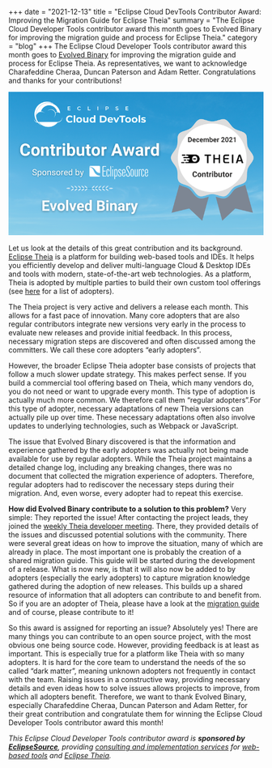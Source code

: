 +++
date = "2021-12-13"
title = "Eclipse Cloud DevTools Contributor Award: Improving the Migration Guide for Eclipse Theia"
summary = "The Eclipse Cloud Developer Tools contributor award this month goes to Evolved Binary for improving the migration guide and process for Eclipse Theia."
category = "blog"
+++
The Eclipse Cloud Developer Tools contributor award this month goes to [Evolved Binary](https://www.evolvedbinary.com/) for improving the migration guide and process for Eclipse Theia. As representatives, we want to acknowledge Charafeddine Cheraa, Duncan Paterson and Adam Retter. Congratulations and thanks for your contributions!

![Contributor Award to Evolved Binary](images/tcotm202112.png)

Let us look at the details of this great contribution and its background. [Eclipse Theia](https://theia-ide.org/) is a platform for building web-based tools and IDEs. It helps you efficiently develop and deliver multi-language Cloud & Desktop IDEs and tools with modern, state-of-the-art web technologies. As a platform, Theia is adopted by multiple parties to build their own custom tool offerings (see [here](https://theia-ide.org/) for a list of adopters).

The Theia project is very active and delivers a release each month. This allows for a fast pace of innovation. Many core adopters that are also regular contributors integrate new versions very early in the process to evaluate new releases and provide initial feedback. In this process, necessary migration steps are discovered and often discussed among the committers. We call these core adopters “early adopters”.

However, the broader Eclipse Theia adopter base consists of projects that follow a much slower update strategy. This makes perfect sense. If you build a commercial tool offering based on Theia, which many vendors do, you do not need or want to upgrade every month. This type of adoption is actually much more common. We therefore call them “regular adopters”.For this type of adopter, necessary adaptations of new Theia versions can actually pile up over time. These necessary adaptations often also involve updates to underlying technologies, such as Webpack or JavaScript. 

The issue that Evolved Binary discovered is that the information and experience gathered by the early adopters was actually not being made available for use by regular adopters. While the Theia project maintains a detailed change log, including any breaking changes, there was no document that collected the migration experience of adopters. Therefore, regular adopters had to rediscover the necessary steps during their migration. And, even worse, every adopter had to repeat this exercise.

**How did Evolved Binary contribute to a solution to this problem?**
Very simple: They reported the issue! After contacting the project leads, they joined the [weekly Theia developer meeting](https://github.com/eclipse-theia/theia/wiki/Dev-Meetings). There, they provided details of the issues and discussed potential solutions with the community. There were several great ideas on how to improve the situation, many of which are already in place. The most important one is probably the creation of a shared migration guide. This guide will be started during the development of a release. What is now new, is that it will also now be added to by adopters (especially the early adopters) to capture migration knowledge gathered during the adoption of new releases. This builds up a shared resource of information that all adopters can contribute to and benefit from. So if you are an adopter of Theia, please have a look at the [migration guide](https://github.com/eclipse-theia/theia/blob/master/doc/Migration.md) and of course, please contribute to it!

So this award is assigned for reporting an issue? Absolutely yes! There are many things you can contribute to an open source project, with the most obvious one being source code. However, providing feedback is at least as important. This is especially true for a platform like Theia with so many adopters. It is hard for the core team to understand the needs of the so called “dark matter”, meaning unknown adopters not frequently in contact with the team. Raising issues in a constructive way, providing necessary details and even ideas how to solve issues allows projects to improve, from which all adopters benefit. Therefore, we want to thank Evolved Binary, especially Charafeddine Cheraa, Duncan Paterson and Adam Retter, for their great contribution and congratulate them for winning the Eclipse Cloud Developer Tools contributor award this month!

*This Eclipse Cloud Developer Tools contributor award is **sponsored by [EclipseSource](https://eclipsesource.com/)**, providing [consulting and implementation services](https://eclipsesource.com/services/tools/) for [web-based tools](https://eclipsesource.com/web-and-cloud-based-tools/) and [Eclipse Theia](https://eclipsesource.com/technology/eclipse-theia/).*
